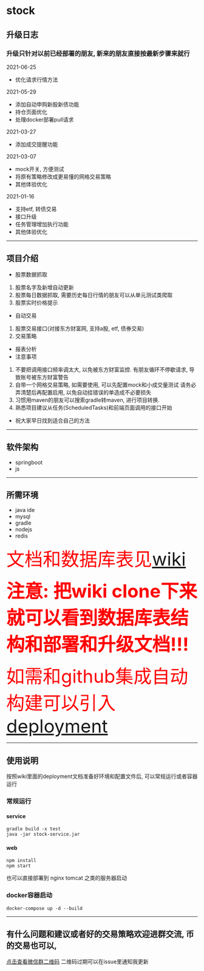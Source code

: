 # stock

## 升级日志
### 升级只针对以前已经部署的朋友, 新来的朋友直接按最新步骤来就行

2021-06-25
- 优化请求行情方法

2021-05-29
- 添加自动申购新股新债功能
- 持仓页面优化
- 处理docker部署pull请求

2021-03-27
- 添加成交提醒功能

2021-03-07
- mock开关, 方便测试
- 将原有策略修改成更易懂的网格交易策略
- 其他体验优化

2021-01-16
- 支持etf, 转债交易
- 接口升级
- 任务管理增加执行功能
- 其他体验优化

------------


## 项目介绍
- 股票数据抓取
 1. 股票名字及新增自动更新
 2. 股票每日数据抓取, 需要历史每日行情的朋友可以从单元测试类爬取
 3. 股票实时价格提示
- 自动交易
 1. 股票交易接口(对接东方财富网, 支持a股, etf, 债券交易)
 2. 交易策略
- 报表分析
- 注意事项
 1. 不要把调用接口频率调太大, 以免被东方财富监控. 有朋友循环不停歇请求, 导致账号被东方财富警告
 2. 自带一个网格交易策略, 如需要使用, 可以先配置mock和小成交量测试 请务必弄清楚后再配置启用, 以免自动挂错误的单造成不必要损失
 3. 习惯用maven的朋友可以搜索gradle转maven, 进行项目转换.
 4. 熟悉项目建议从任务(ScheduledTasks)和前端页面调用的接口开始
- 祝大家早日找到适合自己的方法

------------


## 软件架构
- springboot
- js

------------


## 所需环境
- java ide
- mysql
- gradle
- nodejs
- redis

<font color="red" size=8>文档和数据库表见[wiki](https://github.com/bosspen1/stock/wiki)</font>

<font color="red" size=10>**注意: 把wiki clone下来就可以看到数据库表结构和部署和升级文档!!!**</font>

<font color="red" size=8>如需和github集成自动构建可以引入[deployment](https://github.com/bosspen1/deployment)</font>

------------


## 使用说明

按照wiki里面的deployment文档准备好环境和配置文件后, 可以常规运行或者容器运行

### 常规运行

#### service
```shell
gradle build -x test
java -jar stock-service.jar
```

#### web
```shell
npm install
npm start
```
也可以直接部署到 nginx tomcat 之类的服务器启动

### docker容器启动
```shell
docker-compose up -d --build
```

------------

## 有什么问题和建议或者好的交易策略欢迎进群交流, 币的交易也可以,
[点击查看微信群二维码](http://qu3wb1tvh.hd-bkt.clouddn.com/wechat.jpg)
二维码过期可以在issue里通知我更新
